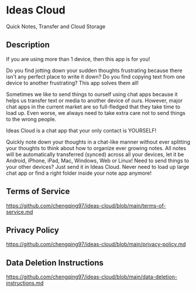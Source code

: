 # Ideas Cloud

Quick Notes, Transfer and Cloud Storage

## Description

If you are using more than 1 device, then this app is for you!

Do you find jotting down your sudden thoughts frustrating because there isn't any perfect place to write it down? Do you find copying text from one device to another frustrating? This app solves them all!

Sometimes we like to send things to ourself using chat apps because it helps us transfer text or media to another device of ours. However, major chat apps in the current market are so full-fledged that they take time to load up. Even worse, we always need to take extra care not to send things to the wrong people.

Ideas Cloud is a chat app that your only contact is YOURSELF!

Quickly note down your thoughts in a chat-like manner without ever splitting your thoughts to think about how to organize ever growing notes. All notes will be automatically transferred (synced) across all your devices, let it be Android, iPhone, iPad, Mac, Windows, Web or Linux! Need to send things to your other devices? Just send it in Ideas Cloud. Never need to load up large chat app or find a right folder inside your note app anymore!

## Terms of Service

https://github.com/chengqing97/ideas-cloud/blob/main/terms-of-service.md

## Privacy Policy

https://github.com/chengqing97/ideas-cloud/blob/main/privacy-policy.md

## Data Deletion Instructions

https://github.com/chengqing97/ideas-cloud/blob/main/data-deletion-instructions.md
